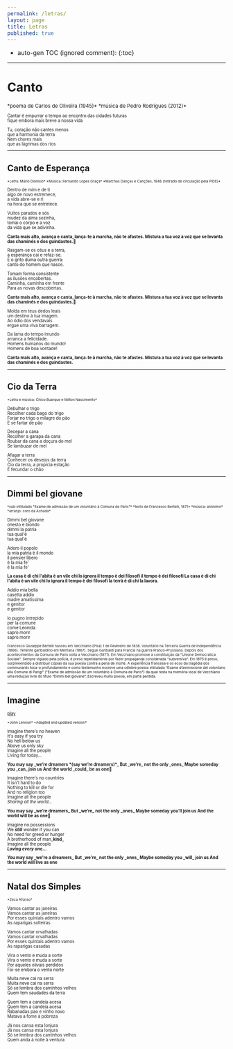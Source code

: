 ```yaml
---
permalink: /letras/
layout: page
title: Letras
published: true
---
```



* auto-gen TOC (ignored comment):
{:toc}

---

# Canto

<small>
*poema de Carlos de Oliveira (1945)*  
*música de Pedro Rodrigues (2012)*  
<small>

Cantar é empurrar o tempo ao encontro das cidades futuras  
fique embora mais breve a nossa vida  

Tu, coração não cantes menos  
que a harmonia da terra  
Nem chores mais  
que as lágrimas dos rios  

---

# Canto de Esperança

<small>
*Letra: Mário Dionísio*  
*Música: Fernando Lopes Graça*  
*Marchas Danças e Canções, 1946 (retirado de circulação pela PIDE)*  
</small>

Dentro de mim e de ti  
algo de novo estremece,  
a vida abre-se e ri  
na hora que se entretece.  

Vultos parados e sós  
mudez da alma sozinha,  
tomai o corpo e a voz  
da vida que se adivinha.   

<b>
Canta mais alto, avança e canta,  
lança-te à marcha, não te afastes.  
Mistura a tua voz à voz que se levanta  
das chaminés e dos guindastes.  
</b>

Rasgam-se os céus e a terra,  
a esperança cai e refaz-se.  
É o grito duma outra guerra:  
canto do homem que nasce.   

Tomam forma consistente  
as ilusões encobertas.  
Caminha, caminha em frente  
Para as novas descobertas.  

<b>
Canta mais alto, avança e canta,  
lança-te à marcha, não te afastes.  
Mistura a tua voz à voz que se levanta  
das chaminés e dos guindastes.  
</b>

Molda em teus dedos leais  
um destino à tua imagem.  
Ao ódio dos vendavais  
ergue uma viva barragem.  

Da lama do tempo imundo  
arranca a felicidade.  
Homens humanos do mundo!  
Homens de boa vontade!  

<b>
Canta mais alto, avança e canta,  
lança-te à marcha, não te afastes.  
Mistura a tua voz à voz que se levanta  
das chaminés e dos guindastes.  
</b>

---

# Cio da Terra

<small>
*Letra e música: Chico Buarque e Milton Nascimento*  
</small>

Debulhar o trigo  
Recolher cada bago do trigo  
Forjar no trigo o milagre do pão  
E se fartar de pão  

Decepar a cana  
Recolher a garapa da cana  
Roubar da cana a doçura do mel  
Se lambuzar de mel  

Afagar a terra  
Conhecer os desejos da terra  
Cio da terra, a propícia estação  
E fecundar o chão  

---

# Dimmi bel giovane

<small>
*sub-intitulado "Exame de admissão de um voluntário à Comuna de Paris"*  
*texto de Francesco Bertelli, 1871*  
*música: anónimo*  
*arranjo: coro da Achada*  
</small>

Dimmi bel giovane  
onesto e biondo  
dimmi la patria  
tua qual'è  
tua qual'è  

Adoro il popolo  
la mia patria è il mondo  
il pensier libero  
è la mia fe'  
è la mia fe'  

<b>
La casa è di chi l'abita  
è un vile chi lo ignora  
il tempo è dei filosofi  
il tempo è dei filosofi  
</b>

<b>
La casa è di chi l'abita  
è un vile chi lo ignora  
il tempo è dei filosofi  
la terrà è di chi la lavora.  
</b>

Addio mia bella  
casetta addio  
madre amatissima  
e genitor  
e genitor  

Io pugno intrepido  
per la comune  
come Leonida  
saprò morir  
saprò morir  

<small>
Francesco Giuseppe Bertelli nasceu em Vecchiano (Pisa) 1 de Fevereiro de 1836. Voluntário na Terceira Guerra de Independência (1866). Tenente garibaldino em Mentana (1867). Segue Garibaldi para Francia na guerra Franco-Prussiana. Depois dos acontecimentos da Comuna de Paris volta a Vecchiano (1871). Em Vecchiano promove a constituição da "Unione Democratica Sociale". Sempre vigiado pela polícia, é preso repetidamente por fazer propaganda considerada "subversiva". Em 1875 é preso, surpreeendido a distribuir cópias da sua poesia contra a pena de morte. A experiência francesa e os ecos da tragédia dos communards toca-o profundamente e como testemunho escreve uma célebre poesia intitulada “Esame d’ammissione del volontario alla Comune di Parigi” ("Exame de admissão de um voluntário à Comuna de Paris") da qual resta na memória local de Vecchiano uma redução livre do título “Dimmi bel giovane”. Escreveu muita poesia, em parte perdida.
</small>

---

# Imagine
[play](https://www.youtube.com/watch?v=DVg2EJvvlF8)

<small>
*John Lennon*  
*Adapted and updated version*  
</small>

Imagine there's no heaven  
It's easy if you try  
No hell below us  
Above us only sky  
Imagine all the people  
Living for today...  

<b>
You may say _we’re dreamers *(say we’re dreamers)*_  
But _we’re_ not the only _ones_  
Maybe someday you _can_ join us  
And the world _could_ be as one  
</b>

Imagine there's no countries  
It isn't hard to do  
Nothing to kill or die for  
And no religion too  
Imagine all the people  
_Sharing all the world..._  

<b>
You may say _we’re dreamers_  
But _we’re_ not the only _ones_  
Maybe someday you’ll join us  
And the world will be as one  
</b>

Imagine no possessions  
We _**still**_ wonder if you can  
No need for greed or hunger  
A brotherhood of man_**kind**_  
Imagine all the people  
***Loving every one...***  

<b>
You may say _we're a dreamers_  
But _we're_ not the only _ones_  
Maybe someday you _will_ join us  
And the world will live as one  
</b>

---

# Natal dos Simples

<small>
*Zeca Afonso*  
</small>

Vamos cantar as janeiras  
Vamos cantar as janeiras  
Por esses quintais adentro vamos  
As raparigas solteiras  

Vamos cantar orvalhadas  
Vamos cantar orvalhadas  
Por esses quintais adentro vamos  
As raparigas casadas  

Vira o vento e muda a sorte  
Vira o vento e muda a sorte  
Por aqueles olivais perdidos  
Foi-se embora o vento norte  

Muita neve cai na serra  
Muita neve cai na serra  
Só se lembra dos caminhos velhos  
Quem tem saudades da terra  

Quem tem a candeia acesa  
Quem tem a candeia acesa  
Rabanadas pao e vinho novo  
Matava a fome à pobreza  

Já nos cansa esta lonjura  
Já nos cansa esta lonjura  
Só se lembra dos caminhos velhos  
Quem anda à noite à ventura  
